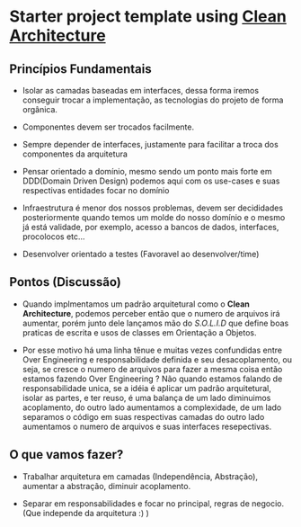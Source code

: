 # Starter project template using [Clean Architecture](https://blog.cleancoder.com/uncle-bob/2012/08/13/the-clean-architecture.html)


## Princípios Fundamentais
  
- Isolar as camadas baseadas em interfaces, dessa forma iremos conseguir trocar a implementação, as tecnologias do projeto de forma orgânica.
 
- Componentes devem ser trocados facilmente.
  
-  Sempre depender de interfaces, justamente para facilitar a troca dos componentes 
da arquitetura

- Pensar orientado a domínio, mesmo sendo um ponto mais forte em DDD(Domain Driven Design) podemos aqui com os use-cases e suas respectivas entidades focar no domínio

- Infraestrutura é menor dos nossos problemas, devem ser decididades posteriormente
quando temos um molde do nosso domínio e o mesmo já está validade, por exemplo, acesso
a bancos de dados, interfaces, procolocos etc...

- Desenvolver orientado a testes (Favoravel ao desenvolver/time)


## Pontos (Discussão)

- Quando implmentamos um padrão arquitetural como o **Clean Architecture**, podemos perceber então que o numero de arquivos irá aumentar, porém junto dele
lançamos mão do *S.O.L.I.D* que define boas praticas de escrita e usos de classes
em Orientação a Objetos.

- Por esse motivo há uma linha tênue e muitas vezes confundidas entre Over Engineering e responsabilidade definida e seu desacoplamento, ou seja,
se cresce o numero de arquivos para fazer a mesma coisa então estamos fazendo
Over Engineering ? Não quando estamos falando de responsabilidade unica, se 
a idéia é aplicar um padrão arquitetural, isolar as partes, e ter reuso, 
é uma balança de um lado  diminuimos acoplamento, do outro lado aumentamos a complexidade, de um lado separamos o código em suas respectivas camadas
do outro lado aumentamos o numero de arquivos e suas interfaces resepectivas. 



## O que vamos fazer?

- Trabalhar arquitetura em camadas (Independência, Abstração), aumentar a abstração, diminuir acoplamento.
  
- Separar em responsabilidades e focar no principal, regras de negocio. (Que independe da arquitetura :) )